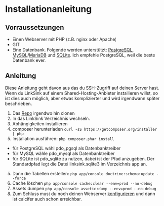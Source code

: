 # Installationanleitung

## Vorraussetzungen

  * Einen Webserver mit PHP (z.B. nginx oder Apache)
  * GIT
  * Eine Datenbank. Folgende werden unterstützt: [PostgreSQL](http://www.postgresql.org), [MySQL](https://www.mysql.com)/[MariaDB](https://mariadb.org) und [SQLite](https://www.sqlite.org). Ich empfehle PostgreSQL, weil die beste Datenbank ever.

## Anleitung

Diese Anleitung geht davon aus das du SSH-Zugriff auf deinen Server hast. Wenn du LinkSink auf einem Shared-Hosting-Anbieter installieren willst, so ist dies auch möglich, aber etwas komplizierter und wird irgendwann später beschrieben.

1. Das [Repo](https://github.com/andibraeu/LinkSink.git) irgendwo hin clonen
2. In das LinkSink Verzeichnis wechseln.
3. Abhängigkeiten installieren
 1. composer herunterladen ```curl -sS https://getcomposer.org/installer | php```
 2. Installation ausführen: ```php composer.phar install```
  - für PostgreSQL wähl pdo_pgsql als Datenbanktreiber
  - für MySQL wähle pdo_mysql als Datenbanktreiber
  - für SQLite ist pdo_sqlite zu nutzen, dabei ist der Pfad anzugeben. Der Standardpfad legt die Datei linksink.sqlite3 im Verzeichnis app an.
5. Dann die Tabellen erstellen: ```php app/console doctrine:schema:update --force```
6. Cache löschen ```php app/console cache:clear --env=prod --no-debug```
7. Assets dumpen ```php app/console assetic:dump --env=prod --no-debug```
6. Zum Schluss must du noch deinen Webserver [konfigurieren](http://symfony.com/doc/current/cookbook/configuration/web_server_configuration.html) und dann ist calcifer auch schon erreichbar.
